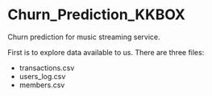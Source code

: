 # Churn_Prediction_KKBOX
Churn prediction for music streaming service.

First is to explore data available to us.
There are three files:
- transactions.csv
- users_log.csv
- members.csv
